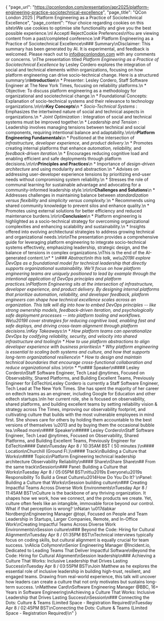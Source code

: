 {
    "page_url": "https://qconlondon.com/presentation/apr2025/platform-engineering-practice-sociotechnical-excellence",
    "page_title": "QCon London 2025 | Platform Engineering as a Practice of Sociotechnical Excellence",
    "page_content": "Your choice regarding cookies on this site\nWe use cookies to optimise site functionality and give you the best possible experience.\nI AcceptI RejectCookie Preferences\nYou are viewing content from a past/completed conference.\n# Platform Engineering as a Practice of Sociotechnical Excellence\n### Summary\nDisclaimer: This summary has been generated by AI. It is experimental, and feedback is welcomed. Please reach out to info@qconlondon.com with any comments or concerns. \nThe presentation titled _Platform Engineering as a Practice of Sociotechnical Excellence_ by Lesley Cordero explores the integration of social and technical elements within organizations, focusing on how platform engineering can drive socio-technical change. Here is a structured summary:\n**Introduction**\n  * Presenter: Lesley Cordero, Staff Software Engineer at The New York Times, focusing on reliability platforms.\n  * Objective: To discuss platform engineering as a methodology for organizational and sociotechnical change.\n  * Foundational Concepts: Explanation of socio-technical systems and their relevance to technology organizations.\n\n\n**Key Concepts**\n  * _Socio-Technical Systems_ : Emphasizes the intertwined nature of social and technical aspects in organizations.\n  * _Joint Optimization_ : Integration of social and technical systems must be improved together.\n  * _Leadership and Tension_ : Leadership involves managing tensions between technical and social components, requiring intentional balance and adaptability.\n\n\n**Platform Engineering Fundamentals**\n  * Positioned at the intersection of _infrastructure, developer experience,_ and _product delivery_.\n  * Promotes creating internal platforms that enhance _automation, reliability,_ and _feedback-driven iteration_.\n  * Encourages reducing cognitive load and enabling efficient and safe deployments through platform decisions.\n\n\n**Principles and Practices**\n  * Importance of _design-driven architecture_ and using modularity and abstraction.\n  * Advises on addressing user-developer experience tensions by prioritizing end-user needs without compromising system reliability.\n  * Stresses the role of communal learning for sustainable advantage and advocating for a community-informed leadership style.\n\n\n**Challenges and Solutions**\n  * Addresses challenges in maintaining balance between _standardization versus flexibility_ and _simplicity versus complexity_.\n  * Recommends using shared community knowledge to prevent silos and enhance quality.\n  * Promotes using external solutions for better efficiency and reduced maintenance burdens.\n\n\n**Conclusion**\n  * Platform engineering is highlighted as a socio-technical strategy for overcoming organizational complexities and enhancing scalability and sustainability.\n  * Insights offered into evolving architectural strategies to address growing technical and organizational needs.\n\n\nThe presentation provides a comprehensive guide for leveraging platform engineering to integrate socio-technical systems effectively, emphasizing leadership, strategic design, and the balance of tensions in complex organizations.\nThis is the end of the AI-generated content.\n* * *\n### Abstract\nIn this talk, we\u2019ll explore DevOps as a foundational model for technical leadership that directly supports organizational sustainability. We'll focus on how platform engineering teams are uniquely positioned to lead by example through the intentional application of DevOps principles and platform practices.\nPlatform Engineering sits at the intersection of infrastructure, developer experience, and product delivery. By designing internal platforms that prioritize automation, reliability, and developer feedback, platform engineers can shape how technical excellence scales across an organization. This talk will dig into how to embed DevOps principles -- like strong ownership models, feedback-driven iteration, and psychologically safe deployment processes -- into platform tooling and workflows. We\u2019ll cover strategies for reducing cognitive load, enabling fast and safe deploys, and driving cross-team alignment through platform decisions.\nKey Takeaways:\n  * How platform teams can operationalize DevOps by codifying reliability, security, and velocity into shared infrastructure and tooling\n  * How to use platform abstractions to align developer experience with business priorities\n  * Why platform engineering is essential to scaling both systems and culture, and how that supports long-term organizational resilience\n  * How to design and maintain technical boundaries that encourage cross-functional collaboration and reduce organizational silos.\n\n\n* * *\n### Speaker\n#### Lesley Cordero\nStaff Software Engineer, Tech Lead @nytimes, Focused on Observability, Shared Platforms, and Building Excellent Teams, Previously Engineer for EdTech\nLesley Cordero is currently a Staff Software Engineer, Tech Lead at The New York Times. She has spent the majority of her career on edtech teams as an engineer, including Google for Education and other edtech startups.\nIn her current role, she is focused on observability, shared platforms, and building excellent teams by setting reliability vision & strategy across The Times, improving our observability footprint, and cultivating culture that builds with the most vulnerable employees in mind first. She shows care for others by holding them accountable to the best versions of themselves \u2013 and by buying them the occasional bubble tea.\nRead more\n#### Speaker\n##### Lesley Cordero\nStaff Software Engineer, Tech Lead @nytimes, Focused on Observability, Shared Platforms, and Building Excellent Teams, Previously Engineer for EdTech\n#### Date\nTuesday Apr 8 / 10:35AM BST ( 50 minutes )\n#### Location\nChurchill (Ground Fl.)\n#### Track\nBuilding a Culture that Works\n#### Topics\nPlatform Engineering technical leadership architecture Observability Reliability\n#### Share\nShare Share\n## From the same track\nSession\n### Panel: Building a Culture that Works\nTuesday Apr 8 / 05:05PM BST\nIt\u2019s Everyone\u2019s Responsibility To Build a Great Culture\u2014How Do You Do It? \nPanel: Building a Culture that Works\nSession building culture\n### Creating Impactful Teams Across Diverse Work Environments\nTuesday Apr 8 / 11:45AM BST\nCulture is the backbone of any thriving organization. It shapes how we work, how we connect, and the products we create. Yet, culture often feels like an intangible, immovable force beyond our control. What if that perception is wrong? \nNatan \u017dabkar Nordberg\nEngineering Manager @topi, Focused on People and Team Leadership in Startups, Larger Companies, Remote, and In-Office Work\nCreating Impactful Teams Across Diverse Work Environments\nSession culture\n### Beyond the Code: Hiring for Cultural Alignment\nTuesday Apr 8 / 01:35PM BST\nTechnical interviews typically focus on coding skills, but cultural alignment is equally crucial for team success. \nAlicia Collymore\nSenior Engineering Manager @Incident.io, Dedicated to Leading Teams That Deliver Impactful Software\nBeyond the Code: Hiring for Cultural Alignment\nSession leadership\n### Achieving a Culture That Works: Inclusive Leadership that Drives Lasting Success\nTuesday Apr 8 / 03:55PM BST\nJoin Matthew as he explores the essential role of inclusive leadership in building high-trust, resilient, and engaged teams. Drawing from real-world experience, this talk will uncover how leaders can create a culture that not only motivates but sustains long-term success. \nMatthew Card\nSoftware Engineering Manager @BBC, 16+ Years in Software Engineering\nAchieving a Culture That Works: Inclusive Leadership that Drives Lasting Success\nSession\n### Connecting the Dots: Culture & Teams (Limited Space - Registration Required)\nTuesday Apr 8 / 02:45PM BST\nConnecting the Dots: Culture & Teams (Limited Space - Registration Required)\n"
}